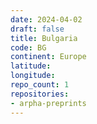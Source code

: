 ```yaml
---
date: 2024-04-02
draft: false
title: Bulgaria
code: BG
continent: Europe
latitude:
longitude:
repo_count: 1
repositories:
- arpha-preprints
---
```



